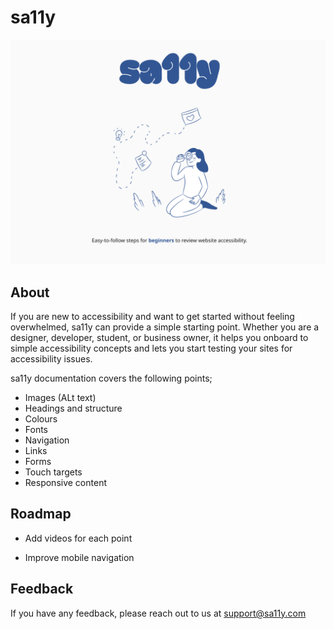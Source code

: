 # sa11y

![Illustration of a girl using a magnifying glass to follow a path](assets/cover.png "Optional Title")

## About

If you are new to accessibility and want to get started without feeling overwhelmed, sa11y can provide a simple starting point.
Whether you are a designer, developer, student, or business owner, it helps you onboard to simple accessibility concepts and lets you start testing your sites for accessibility issues.

sa11y documentation covers the following points;

- Images (ALt text)
- Headings and structure
- Colours
- Fonts
- Navigation
- Links
- Forms
- Touch targets
- Responsive content

## Roadmap

- Add videos for each point

- Improve mobile navigation

## Feedback

If you have any feedback, please reach out to us at support@sa11y.com
